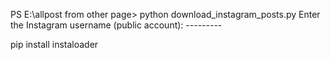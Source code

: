 PS E:\allpost from other page> python  download_instagram_posts.py
Enter the Instagram username (public account): ---------


pip install instaloader

